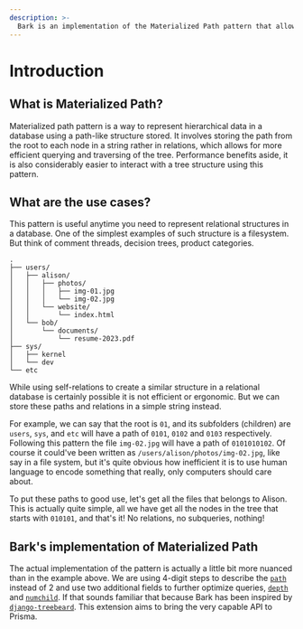 ```yaml
---
description: >-
  Bark is an implementation of the Materialized Path pattern that allows you to easily create and interact with tree structures in Prisma.
---
```

# Introduction

## What is Materialized Path?

Materialized path pattern is a way to represent hierarchical data in a database using a path-like structure stored. It involves storing the path from the root to each node in a string rather in relations, which allows for more efficient querying and traversing of the tree. Performance benefits aside, it is also considerably easier to interact with a tree structure using this pattern.


## What are the use cases? 

This pattern is useful anytime you need to represent relational structures in a database. One of the simplest examples of such structure is a filesystem. But think of comment threads, decision trees, product categories.

```
.
├── users/
│   ├── alison/
│   │   ├── photos/
│   │   │   ├── img-01.jpg
│   │   │   └── img-02.jpg
│   │   └── website/
│   │       └── index.html
│   └── bob/
│       └── documents/
│           └── resume-2023.pdf
├── sys/
│   ├── kernel
│   └── dev
└── etc
```

While using self-relations to create a similar structure in a relational database is certainly possible it is not efficient or ergonomic. But we can store these paths and relations in a simple string instead. 

For example, we can say that the root is `01`, and its subfolders (children) are `users`, `sys`, and `etc` will have a path of `0101`, `0102` and `0103` respectively. Following this pattern the file `img-02.jpg` will have a path of `0101010102`. Of course it could've been written as `/users/alison/photos/img-02.jpg`, like say in a file system, but it's quite obvious how inefficient it is to use human language to encode something that really, only computers should care about. 

To put these paths to good use, let's get all the files that belongs to Alison. This is actually quite simple, all we have get all the nodes in the tree that starts with `010101`, and that's it! No relations, no subqueries, nothing!

## Bark's implementation of Materialized Path

The actual implementation of the pattern is actually a little bit more nuanced than in the example above. We are using 4-digit steps to describe the [`path`](/docs/model-reference.md#path) instead of 2 and use two additional fields to further optimize queries, [`depth`](/docs/model-reference.md#depth) and [`numchild`](/docs/model-reference.md#numchild). If that sounds familiar that because Bark has been inspired by [`django-treebeard`](/docs/acknowledgement.md). This extension aims to bring the very capable API to Prisma.
